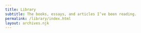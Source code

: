 ```yaml
---
title: Library
subtitle: The books, essays, and articles I’ve been reading.
permalink: /library/index.html
layout: archives.njk
---
```

